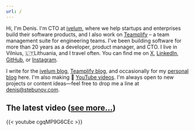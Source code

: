 ```yaml
---
url: /
---
```


Hi, I'm Denis. I'm CTO at [ivelum](https://ivelum.com), where we help startups and
enterprises build their software products, and I also work on [Teamplify](https://teamplify.com) –
a team management suite for engineering teams. I've been building software for
more than 20 years as a developer, product manager, and CTO.
I live in Vilnius, 🇱🇹Lithuania, and I travel often. You can find me
on [X](https://x.com/dstebunov),
[LinkedIn](https://www.linkedin.com/in/denis-stebunov/),
[GitHub](https://github.com/stebunovd),
or [Instagram](https://www.instagram.com/stebunovd/).

I write for the [ivelum blog](https://ivelum.com/blog/),
[Teamplify blog](https://teamplify.com/blog/), and occasionally
for my [personal blog](/posts/) here. I'm also making 
🎥 [YouTube videos](https://www.youtube.com/@ivelum/videos). I'm always open
to new projects or content ideas—feel free to drop me a line at
[denis@stebunov.com](mailto:denis@stebunov.com).

## The latest video ([see more...](https://www.youtube.com/@ivelum/videos))

{{< youtube cgqMP9G6CEc >}}
